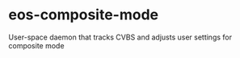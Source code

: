 # eos-composite-mode
User-space daemon that tracks CVBS and adjusts user settings for composite mode
